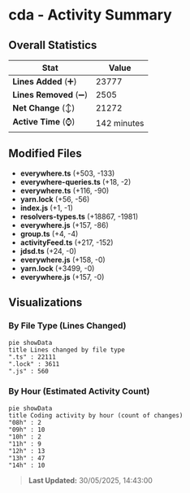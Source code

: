 # cda - Activity Summary 

## Overall Statistics

| Stat                   | Value                                                             |
| ---------------------- | ----------------------------------------------------------------- |
| **Lines Added** (➕)   | 23777                                          |
| **Lines Removed** (➖) | 2505                                        |
| **Net Change** (↕)    | 21272                |
| **Active Time** (⌚)   | 142 minutes |


## Modified Files
- **everywhere.ts** (+503, -133)
- **everywhere-queries.ts** (+18, -2)
- **everywhere.ts** (+116, -90)
- **yarn.lock** (+56, -56)
- **index.js** (+1, -1)
- **resolvers-types.ts** (+18867, -1981)
- **everywhere.js** (+157, -86)
- **group.ts** (+4, -4)
- **activityFeed.ts** (+217, -152)
- **jdsd.ts** (+24, -0)
- **everywhere.js** (+158, -0)
- **yarn.lock** (+3499, -0)
- **everywhere.js** (+157, -0)

## Visualizations

### By File Type (Lines Changed)

```mermaid
pie showData
title Lines changed by file type
".ts" : 22111
".lock" : 3611
".js" : 560
```

### By Hour (Estimated Activity Count)

```mermaid
pie showData
title Coding activity by hour (count of changes)
"08h" : 2
"09h" : 10
"10h" : 2
"11h" : 9
"12h" : 13
"13h" : 47
"14h" : 10
```


> **Last Updated:** 30/05/2025, 14:43:00